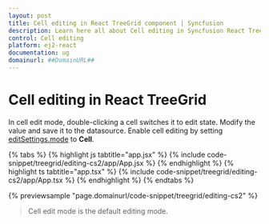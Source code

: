 ```yaml
---
layout: post
title: Cell editing in React TreeGrid component | Syncfusion
description: Learn here all about Cell editing in Syncfusion React TreeGrid component of Syncfusion Essential JS 2 and more.
control: Cell editing 
platform: ej2-react
documentation: ug
domainurl: ##DomainURL##
---
```


# Cell editing in React TreeGrid

In cell edit mode, double-clicking a cell switches it to edit state. Modify the value and save it to the datasource. Enable cell editing by setting [editSettings.mode](https://ej2.syncfusion.com/react/documentation/api/treegrid/editSettingsModel/#mode) to **Cell**.

{% tabs %}
{% highlight js tabtitle="app.jsx" %}
{% include code-snippet/treegrid/editing-cs2/app/App.jsx %}
{% endhighlight %}
{% highlight ts tabtitle="app.tsx" %}
{% include code-snippet/treegrid/editing-cs2/app/App.tsx %}
{% endhighlight %}
{% endtabs %}

 {% previewsample "page.domainurl/code-snippet/treegrid/editing-cs2" %}

> Cell edit mode is the default editing mode.